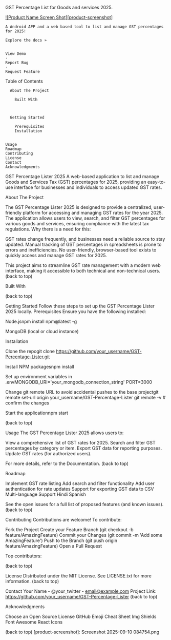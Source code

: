 GST Percentage List for Goods and services 2025.

[![Product Name Screen Shot][product-screenshot]](https://example.com)

  
    A Android APP and a web based tool to list and manage GST percentages for 2025!
    
    Explore the docs »
    
    
    View Demo
    ·
    Report Bug
    ·
    Request Feature
  




  Table of Contents
  
    
      About The Project
      
        Built With
      
    
    
      Getting Started
      
        Prerequisites
        Installation
      
    
    Usage
    Roadmap
    Contributing
    License
    Contact
    Acknowledgments
  


GST Percentage Lister 2025
A web-based application to list and manage Goods and Services Tax (GST) percentages for 2025, providing an easy-to-use interface for businesses and individuals to access updated GST rates.

About The Project

The GST Percentage Lister 2025 is designed to provide a centralized, user-friendly platform for accessing and managing GST rates for the year 2025. The application allows users to view, search, and filter GST percentages for various goods and services, ensuring compliance with the latest tax regulations.
Why there is a need for this:

GST rates change frequently, and businesses need a reliable source to stay updated.
Manual tracking of GST percentages in spreadsheets is prone to errors and inefficiencies.
No user-friendly, browser-based tool exists to quickly access and manage GST rates for 2025.

This project aims to streamline GST rate management with a modern web interface, making it accessible to both technical and non-technical users.
(back to top)

Built With






(back to top)


Getting Started
Follow these steps to set up the GST Percentage Lister 2025 locally.
Prerequisites
Ensure you have the following installed:

Node.jsnpm install npm@latest -g


MongoDB (local or cloud instance)

Installation

Clone the repogit clone https://github.com/your_username/GST-Percentage-Lister.git


Install NPM packagesnpm install


Set up environment variables in .envMONGODB_URI='your_mongodb_connection_string'
PORT=3000


Change git remote URL to avoid accidental pushes to the base projectgit remote set-url origin your_username/GST-Percentage-Lister
git remote -v # confirm the changes


Start the applicationnpm start



(back to top)


Usage
The GST Percentage Lister 2025 allows users to:

View a comprehensive list of GST rates for 2025.
Search and filter GST percentages by category or item.
Export GST data for reporting purposes.
Update GST rates (for authorized users).

For more details, refer to the Documentation.
(back to top)


Roadmap

 Implement GST rate listing
 Add search and filter functionality
 Add user authentication for rate updates
 Support for exporting GST data to CSV
 Multi-language Support
 Hindi
 Spanish



See the open issues for a full list of proposed features (and known issues).
(back to top)


Contributing
Contributions are welcome! To contribute:

Fork the Project
Create your Feature Branch (git checkout -b feature/AmazingFeature)
Commit your Changes (git commit -m 'Add some AmazingFeature')
Push to the Branch (git push origin feature/AmazingFeature)
Open a Pull Request

Top contributors:

  


(back to top)


License
Distributed under the MIT License. See LICENSE.txt for more information.
(back to top)


Contact
Your Name - @your_twitter - email@example.com
Project Link: https://github.com/your_username/GST-Percentage-Lister
(back to top)


Acknowledgments

Choose an Open Source License
GitHub Emoji Cheat Sheet
Img Shields
Font Awesome
React Icons

(back to top)
[product-screenshot]: Screenshot 2025-09-10 084754.png
